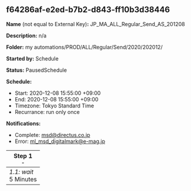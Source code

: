## f64286af-e2ed-b7b2-d843-ff10b3d38446

**Name** (not equal to External Key)**:** JP_MA_ALL_Regular_Send_AS_201208

**Description:** n/a

**Folder:** my automations/PROD/ALL/Regular/Send/2020/202012/

**Started by:** Schedule

**Status:** PausedSchedule

**Schedule:**

* Start: 2020-12-08 15:55:00 +09:00
* End: 2020-12-08 15:55:00 +09:00
* Timezone: Tokyo Standard Time
* Recurrance: run only once

**Notifications:**

* Complete: msd@directus.co.jp
* Error: ml_msd_digitalmark@e-mag.jp

| Step 1<br>_<small>-</small>_ |
| --- |
| _1.1: wait_<br>5 Minutes |

